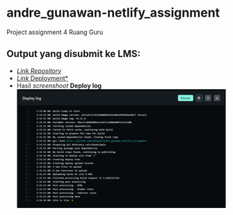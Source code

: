 # andre_gunawan-netlify_assignment
Project assignment 4 Ruang Guru

## Output yang disubmit ke LMS:
* [*Link Repository*](https://app.codemonkey.com/login)
* [*Link* Deployment*](https://andre-gunawan.netlify.app)
* Hasil *screenshoot* **Deploy log**
  ![deploy-log](./assets/deploy-log.png)